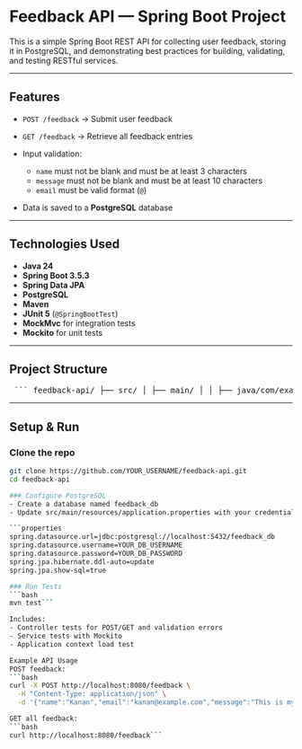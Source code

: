 # Feedback API — Spring Boot Project

This is a simple Spring Boot REST API for collecting user feedback, storing it in PostgreSQL, and demonstrating best practices for building, validating, and testing RESTful services.

---

## Features
- `POST /feedback` → Submit user feedback
- `GET /feedback` → Retrieve all feedback entries
- Input validation:
  - `name` must not be blank and must be at least 3 characters
  - `message` must not be blank and must be at least 10 characters
  - `email` must be valid format (`@`)

- Data is saved to a **PostgreSQL** database

---



## Technologies Used

- **Java 24**
- **Spring Boot 3.5.3**
- **Spring Data JPA**
- **PostgreSQL**
- **Maven**
- **JUnit 5** (`@SpringBootTest`)
- **MockMvc** for integration tests
- **Mockito** for unit tests

---

## Project Structure
<pre> ``` feedback-api/ ├── src/ │ ├── main/ │ │ ├── java/com/example/feedbackapi/ │ │ │ ├── entity/Feedback.java │ │ │ ├── repository/FeedbackRepository.java │ │ │ ├── service/FeedbackService.java │ │ │ ├── controller/FeedbackController.java │ │ │ └── FeedbackApiApplication.java │ │ └── resources/ │ │ └── application.properties │ └── test/ │ ├── java/com/example/feedbackapi/ │ │ ├── FeedbackApiApplicationTests.java │ │ ├── FeedbackControllerTest.java │ │ └── FeedbackServiceTest.java ├── pom.xml └── README.md ``` </pre>

---

## Setup & Run

### Clone the repo
```bash
git clone https://github.com/YOUR_USERNAME/feedback-api.git
cd feedback-api

### Configure PostgreSQL
- Create a database named feedback_db
- Update src/main/resources/application.properties with your credentials:

```properties
spring.datasource.url=jdbc:postgresql://localhost:5432/feedback_db
spring.datasource.username=YOUR_DB_USERNAME
spring.datasource.password=YOUR_DB_PASSWORD
spring.jpa.hibernate.ddl-auto=update
spring.jpa.show-sql=true

### Run Tests
```bash
mvn test```

Includes:
- Controller tests for POST/GET and validation errors
- Service tests with Mockito
- Application context load test

Example API Usage
POST feedback:
```bash
curl -X POST http://localhost:8080/feedback \
  -H "Content-Type: application/json" \
  -d '{"name":"Kanan","email":"kanan@example.com","message":"This is my feedback!"}'```

GET all feedback:
```bash
curl http://localhost:8080/feedback```
